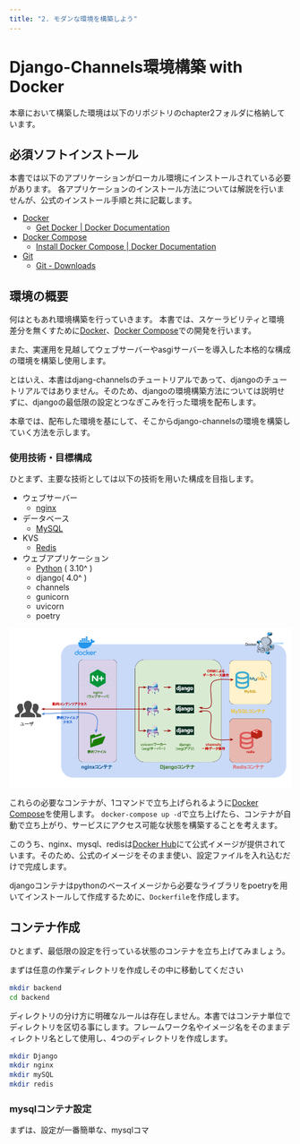 ```yaml
---
title: "2. モダンな環境を構築しよう"
---
```


# Django-Channels環境構築 with Docker

本章において構築した環境は以下のリポジトリのchapter2フォルダに格納しています。

## 必須ソフトインストール

本書では以下のアプリケーションがローカル環境にインストールされている必要があります。
各アプリケーションのインストール方法については解説を行いませんが、公式のインストール手順と共に記載します。

- [Docker](https://www.docker.com/)
  - [Get Docker | Docker Documentation](https://docs.docker.com/get-docker/)
- [Docker Compose](https://docs.docker.com/compose/)
  - [Install Docker Compose | Docker Documentation](https://docs.docker.com/compose/install/)
- [Git](https://git-scm.com/)
  - [Git - Downloads](https://git-scm.com/downloads)

## 環境の概要

何はともあれ環境構築を行っていきます。
本書では、スケーラビリティと環境差分を無くすために[Docker](https://www.docker.com/)、[Docker Compose](https://docs.docker.com/compose/)での開発を行います。

また、実運用を見越してウェブサーバーやasgiサーバーを導入した本格的な構成の環境を構築し使用します。

とはいえ、本書はdjang-channelsのチュートリアルであって、djangoのチュートリアルではありません。そのため、djangoの環境構築方法については説明せずに、djangoの最低限の設定とつなぎこみを行った環境を配布します。

本章では、配布した環境を基にして、そこからdjango-channelsの環境を構築していく方法を示します。

### 使用技術・目標構成

ひとまず、主要な技術としては以下の技術を用いた構成を目指します。

- ウェブサーバー
  - [nginx](https://www.nginx.com/)
- データベース
  - [MySQL](https://www.mysql.com/jp/)
- KVS
  - [Redis](https://redis.io/)
- ウェブアプリケーション
  - [Python](https://www.python.org/) ( 3.10^ )
  - django( 4.0^ )
  - channels
  - gunicorn
  - uvicorn
  - poetry

![構成](/images/django-channels-book/structure.png)

これらの必要なコンテナが、1コマンドで立ち上げられるように[Docker Compose](https://docs.docker.com/compose/)を使用します。
`docker-compose up -d`で立ち上げたら、コンテナが自動で立ち上がり、サービスにアクセス可能な状態を構築することを考えます。

このうち、nginx、mysql、redisは[Docker Hub](https://hub.docker.com/)にて公式イメージが提供されています。そのため、公式のイメージをそのまま使い、設定ファイルを入れ込むだけで完成します。

djangoコンテナはpythonのベースイメージから必要なライブラリをpoetryを用いてインストールして作成するために、`Dockerfile`を作成します。

## コンテナ作成

ひとまず、最低限の設定を行っている状態のコンテナを立ち上げてみましょう。

まずは任意の作業ディレクトリを作成しその中に移動してください

```bash
mkdir backend
cd backend
```

ディレクトリの分け方に明確なルールは存在しません。本書ではコンテナ単位でディレクトリを区切る事にします。フレームワーク名やイメージ名をそのままディレクトリ名として使用し、4つのディレクトリを作成します。

```bash
mkdir Django
mkdir nginx
mkdir mySQL
mkdir redis
```

### mysqlコンテナ設定

まずは、設定が一番簡単な、mysqlコマ
